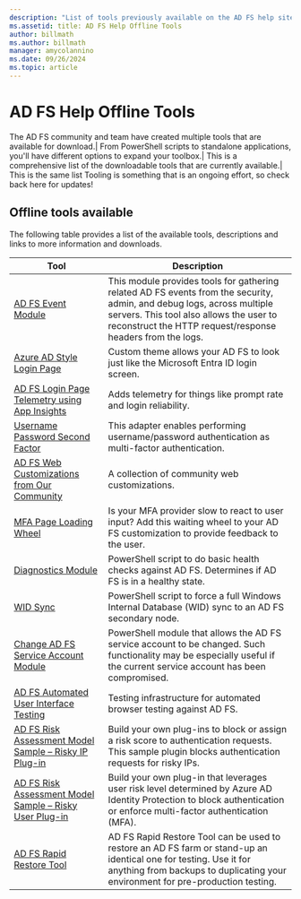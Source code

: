 ```yaml
---
description: "List of tools previously available on the AD FS help site."
ms.assetid: title: AD FS Help Offline Tools
author: billmath
ms.author: billmath
manager: amycolannino
ms.date: 09/26/2024
ms.topic: article
---
```


# AD FS Help Offline Tools

The AD FS community and team have created multiple tools that are available for download.| From PowerShell scripts to standalone applications, you'll have different options to expand your toolbox.| This is a comprehensive list of the downloadable tools that are currently available.| This is the same list 
Tooling is something that is an ongoing effort, so check back here for updates!


## Offline tools available
The following table provides a list of the available tools, descriptions and links to more information and downloads.

|Tool|Description|
|-----|-----|
|[AD FS Event Module](https://github.com/Microsoft/adfsToolbox/tree/master/eventsModule)|This module provides tools for gathering related AD FS events from the security, admin, and debug logs, across multiple servers. This tool also allows the user to reconstruct the HTTP request/response headers from the logs.|
|[Azure AD Style Login Page](https://github.com/Microsoft/adfsWebCustomization/tree/master/pageDetectionTelemetry)|Custom theme allows your AD FS to look just like the Microsoft Entra ID login screen.|
|[AD FS Login Page Telemetry using App Insights](https://github.com/Microsoft/adfsWebCustomization/tree/master/pageDetectionTelemetry)|Adds telemetry for things like prompt rate and login reliability.|
|[Username Password Second Factor](https://github.com/Microsoft/adfsAuthAdapters/tree/master/UsernamePasswordSecondFactor)|This adapter enables performing username/password authentication as multi-factor authentication.|
|[AD FS Web Customizations from Our Community](https://github.com/Microsoft/adfsWebCustomization/tree/master/communityCustomizations)|A collection of community web customizations.|
|[MFA Page Loading Wheel](https://github.com/Microsoft/adfsWebCustomization/tree/master/mfaLoadingWheel)|Is your MFA provider slow to react to user input? Add this waiting wheel to your AD FS customization to provide feedback to the user.|
|[Diagnostics Module](https://github.com/Microsoft/adfsToolbox/tree/master/diagnosticsModule)|PowerShell script to do basic health checks against AD FS. Determines if AD FS is in a healthy state.|
|[WID Sync](https://github.com/Microsoft/adfsToolbox/tree/master/widSyncModule)|PowerShell script to force a full Windows Internal Database (WID) sync to an AD FS secondary node.|
|[Change AD FS Service Account Module](https://github.com/Microsoft/adfsToolbox/tree/master/serviceAccountModule)|PowerShell module that allows the AD FS service account to be changed. Such functionality may be especially useful if the current service account has been compromised.|
|[AD FS Automated User Interface Testing](https://github.com/Microsoft/adfsUITesting)|Testing infrastructure for automated browser testing against AD FS.|
|[AD FS Risk Assessment Model Sample – Risky IP Plug-in](https://github.com/Microsoft/adfs-sample-RiskAssessmentModel-RiskyIPBlock)|Build your own plug-ins to block or assign a risk score to authentication requests.  This sample plugin blocks authentication requests for risky IPs.|
|[AD FS Risk Assessment Model Sample – Risky User Plug-in](https://github.com/microsoft/adfs-sample-block-user-on-adfs-marked-risky-by-AzureAD-IdentityProtection)|Build your own plug-in that leverages user risk level determined by Azure AD Identity Protection to block authentication or enforce multi-factor authentication (MFA).|
|[AD FS Rapid Restore Tool](ad-fs-rapid-restore-tool.md)|AD FS Rapid Restore Tool can be used to restore an AD FS farm or stand-up an identical one for testing. Use it for anything from backups to duplicating your environment for pre-production testing.|